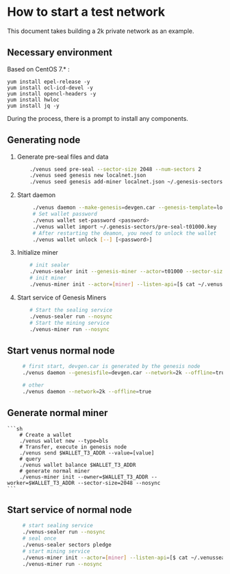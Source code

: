 # How to start a test network

This document takes building a 2k private network as an example.

## Necessary environment

Based on CentOS 7.* :
```
yum install epel-release -y
yum install ocl-icd-devel -y
yum install opencl-headers -y
yum install hwloc
yum install jq -y 
```
During the process, there is a prompt to install any components.

## Generating node

1. Generate pre-seal files and data
   
    ```sh
        ./venus seed pre-seal --sector-size 2048 --num-sectors 2
        ./venus seed genesis new localnet.json
        ./venus seed genesis add-miner localnet.json ~/.genesis-sectors/pre-seal-t01000.json
    ```

2. Start daemon
   
   ```sh
        ./venus daemon --make-genesis=devgen.car --genesis-template=localnet.json --network=2k
        # Set wallet password
        ./venus wallet set-password <password>
        ./venus wallet import ~/.genesis-sectors/pre-seal-t01000.key
        # After restarting the deamon, you need to unlock the wallet
        ./venus wallet unlock [--] [<password>]
   ```
   
3. Initialize miner
   
    ```sh
        # init sealer
        ./venus-sealer init --genesis-miner --actor=t01000 --sector-size=2048 --pre-sealed-sectors=~/.genesis-sectors --pre-sealed-metadata=~/.genesis-sectors/pre-seal-t01000.json --nosync --network=2k
        # init miner
        ./venus-miner init --actor=[miner] --listen-api=[$ cat ~/.venussealer/api] --token=[$ cat ~/.venussealer/token] --sector-size=2048
   ```
4. Start service of Genesis Miners

    ```sh
        # Start the sealing service
        ./venus-sealer run --nosync
        # Start the mining service
        ./venus-miner run --nosync
    ```

## Start venus normal node

   ```sh
        # first start, devgen.car is generated by the genesis node
        ./venus daemon --genesisfile=devgen.car --network=2k --offline=true

        # other
        ./venus daemon --network=2k --offline=true
   ```

## Generate normal miner

    ```sh
        # Create a wallet
        ./venus wallet new --type=bls
        # Transfer, execute in genesis node
        ./venus send $WALLET_T3_ADDR --value=[value]
        # query
        ./venus wallet balance $WALLET_T3_ADDR
        # generate normal miner
        ./venus-miner init --owner=$WALLET_T3_ADDR --worker=$WALLET_T3_ADDR --sector-size=2048 --nosync
    ```

## Start service of normal node

   ```sh
        # start sealing service
        ./venus-sealer run --nosync
        # seal once
        ./venus-sealer sectors pledge
        # start mining service
        ./venus-miner init --actor=[miner] --listen-api=[$ cat ~/.venussealer/api] --token=[$ cat ~/.venussealer/token] --sector-size=2048
        ./venus-miner run --nosync
   ```
   